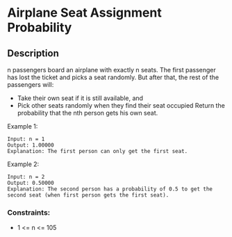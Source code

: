 # Airplane Seat Assignment Probability

## Description

n passengers board an airplane with exactly n seats. The first passenger has lost the ticket and picks a seat randomly. But after that, the rest of the passengers will:

- Take their own seat if it is still available, and
- Pick other seats randomly when they find their seat occupied
Return the probability that the nth person gets his own seat.

 
Example 1:
<!-- ![Alt](https://assets.leetcode.com/uploads/2021/08/24/two-palindromic-subsequences.png) -->

```
Input: n = 1
Output: 1.00000
Explanation: The first person can only get the first seat.
```

Example 2:

```
Input: n = 2
Output: 0.50000
Explanation: The second person has a probability of 0.5 to get the second seat (when first person gets the first seat).
```



### Constraints:

- 1 <= n <= 105